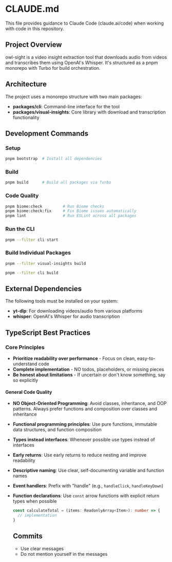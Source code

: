 # CLAUDE.md

This file provides guidance to Claude Code (claude.ai/code) when working with code in this repository.

## Project Overview

owl-sight is a video insight extraction tool that downloads audio from videos and transcribes them using OpenAI's Whisper. It's structured as a pnpm monorepo with Turbo for build orchestration.

## Architecture

The project uses a monorepo structure with two main packages:

- **packages/cli**: Command-line interface for the tool
- **packages/visual-insights**: Core library with download and transcription functionality

## Development Commands

### Setup
```bash
pnpm bootstrap  # Install all dependencies
```

### Build
```bash
pnpm build      # Build all packages via Turbo
```

### Code Quality
```bash
pnpm biome:check         # Run Biome checks
pnpm biome:check:fix     # Fix Biome issues automatically
pnpm lint                # Run ESLint across all packages
```

### Run the CLI
```bash
pnpm --filter cli start
```

### Build Individual Packages
```bash
pnpm --filter visual-insights build

pnpm --filter cli build
```

## External Dependencies

The following tools must be installed on your system:
- **yt-dlp**: For downloading videos/audio from various platforms
- **whisper**: OpenAI's Whisper for audio transcription


## TypeScript Best Practices

### Core Principles
- **Prioritize readability over performance** - Focus on clean, easy-to-understand code
- **Complete implementation** - NO todos, placeholders, or missing pieces
- **Be honest about limitations** - If uncertain or don't know something, say so explicitly

#### General Code Quality
- **NO Object-Oriented Programming**: Avoid classes, inheritance, and OOP patterns. Always prefer functions and composition over classes and inheritance
- **Functional programming principles**: Use pure functions, immutable data structures, and function composition
- **Types instead interfaces**: Whenever possible use types instead of interfaces
- **Early returns**: Use early returns to reduce nesting and improve readability
- **Descriptive naming**: Use clear, self-documenting variable and function names
- **Event handlers**: Prefix with "handle" (e.g., `handleClick`, `handleKeyDown`)
- **Function declarations**: Use `const` arrow functions with explicit return types when possible
  ```typescript
  const calculateTotal = (items: ReadonlyArray<Item>): number => {
    // implementation
  }
  ```

  ## Commits
  - Use clear messages
  - Do not mention yourself in the messages
